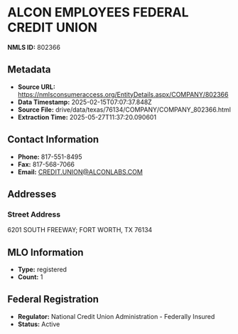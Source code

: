 # ALCON EMPLOYEES FEDERAL CREDIT UNION

**NMLS ID:** 802366

## Metadata
- **Source URL:** https://nmlsconsumeraccess.org/EntityDetails.aspx/COMPANY/802366
- **Data Timestamp:** 2025-02-15T07:07:37.848Z
- **Source File:** drive/data/texas/76134/COMPANY/COMPANY_802366.html
- **Extraction Time:** 2025-05-27T11:37:20.090601

## Contact Information
- **Phone:** 817-551-8495
- **Fax:** 817-568-7066
- **Email:** CREDIT.UNION@ALCONLABS.COM

## Addresses
### Street Address
6201 SOUTH FREEWAY; FORT WORTH, TX 76134

## MLO Information
- **Type:** registered
- **Count:** 1

## Federal Registration
- **Regulator:** National Credit Union Administration - Federally Insured
- **Status:** Active

